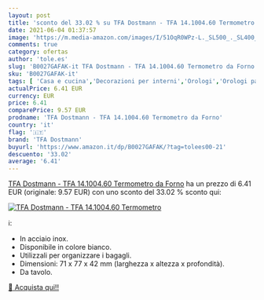 ```yaml
---
layout: post
title: 'sconto del 33.02 % su TFA Dostmann - TFA 14.1004.60 Termometro  '
date: 2021-06-04 01:37:57
image: 'https://m.media-amazon.com/images/I/51OqR0WPz-L._SL500_._SL400_.jpg'
comments: true
category: ofertas
author: 'tole.es'
slug: 'B0027GAFAK-it TFA Dostmann - TFA 14.1004.60 Termometro da Forno'
sku: 'B0027GAFAK-it'
tags: [ 'Casa e cucina','Decorazioni per interni','Orologi','Orologi particolari','Termometri da cucina','Termometri da forno','Utensili da cucina','tfa dostmann', ]
actualPrice: 6.41 EUR
currency: EUR
price: 6.41
comparePrice: 9.57 EUR
prodname: 'TFA Dostmann - TFA 14.1004.60 Termometro da Forno'
country: 'it'
flag: '🇮🇹'
brand: 'TFA Dostmann'
buyurl: 'https://www.amazon.it/dp/B0027GAFAK/?tag=tolees00-21'
descuento: '33.02'
average: '6.41'
---
```


[TFA Dostmann - TFA 14.1004.60 Termometro da Forno](https://www.amazon.it/dp/B0027GAFAK/?tag=tolees00-21) ha un prezzo di 6.41 EUR (originale: 9.57 EUR) con uno sconto del 33.02 % sconto qui:

[![TFA Dostmann - TFA 14.1004.60 Termometro](https://m.media-amazon.com/images/I/51OqR0WPz-L._SL500_._SL400_.jpg)](https://www.amazon.it/dp/B0027GAFAK/?tag=tolees00-21)

ℹ️:

- In acciaio inox.
- Disponibile in colore bianco.
- Utilizzali per organizzare i bagagli.
- Dimensioni: 71 x 77 x 42 mm (larghezza x altezza x profondità).
- Da tavolo.

[🛒 Acquista qui!!](https://www.amazon.it/dp/B0027GAFAK/?tag=tolees00-21)
